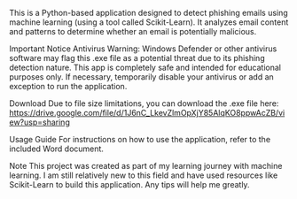 This is a Python-based application designed to detect phishing emails using machine learning (using a tool called Scikit-Learn). It analyzes email content and patterns to determine whether an email is potentially malicious.

Important Notice
Antivirus Warning: Windows Defender or other antivirus software may flag this .exe file as a potential threat due to its phishing detection nature. This app is completely safe and intended for educational purposes only. If necessary, temporarily disable your antivirus or add an exception to run the application.

Download
Due to file size limitations, you can download the .exe file here: https://drive.google.com/file/d/1J6nC_LkevZlmOpXjY85AlqKO8ppwAcZB/view?usp=sharing

Usage Guide
For instructions on how to use the application, refer to the included Word document.

Note
This project was created as part of my learning journey with machine learning. I am still relatively new to this field and have used resources like Scikit-Learn to build this application. Any tips will help me greatly.
